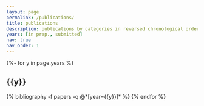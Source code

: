 ```yaml
---
layout: page
permalink: /publications/
title: publications
description: publications by categories in reversed chronological order. generated by jekyll-scholar.
years: [in prep., submitted]
nav: true
nav_order: 1
---
```

<!-- _pages/publications.md -->
<div class="publications">

{%- for y in page.years %}
  <h2 class="year">{{y}}</h2>
  {% bibliography -f papers -q @*[year={{y}}]* %}
{% endfor %}

</div>
